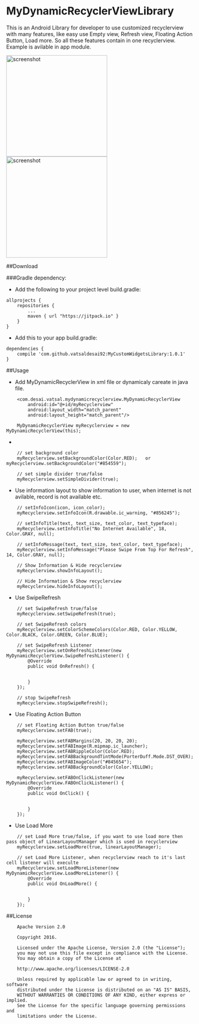 # MyDynamicRecyclerViewLibrary
This is an Android Library for developer to use customized recyclerview with many features, like easy use Empty view, Refresh view, Floating Action Button, Load more. So all these features contain in one recyclerview.
<br>
Example is avilable in app module.

<p>
<img src="https://raw.githubusercontent.com/vatsaldesai92/MyCustomWidgetsLibrary/master/app/src/main/assets/images/mycustomwidgets1.png" alt="screenshot" width="270">

<img src="https://raw.githubusercontent.com/vatsaldesai92/MyCustomWidgetsLibrary/master/app/src/main/assets/images/mycustomwidgets2.png" alt="screenshot" width="270">
</p>

##Download

###Gradle dependency:
- Add the following to your project level build.gradle:
~~~
allprojects {
	repositories {
		...
		maven { url "https://jitpack.io" }
	}
}
~~~
- Add this to your app build.gradle:
~~~
dependencies {
	compile 'com.github.vatsaldesai92:MyCustomWidgetsLibrary:1.0.1'
}
~~~

##Usage

- Add MyDynamicRecyclerView in xml file or dynamicaly careate in java file.
~~~
    <com.desai.vatsal.mydynamicrecyclerview.MyDynamicRecyclerView
		android:id="@+id/myRecyclerview"
        android:layout_width="match_parent"
        android:layout_height="match_parent"/>
	
	MyDynamicRecyclerView myRecyclerview = new MyDynamicRecyclerView(this);
~~~

- 
~~~
	// set background color
    myRecyclerview.setBackgroundColor(Color.RED);	or	 myRecyclerview.setBackgroundColor("#854559");
	
	// set simple divider true/false
    myRecyclerview.setSimpleDivider(true);
~~~

- Use information layout to show information to user, when internet is not avilable, record is not available etc.
~~~
	// setInfoIcon(icon, icon_color);
    myRecyclerview.setInfoIcon(R.drawable.ic_warning, "#856245");

	// setInfoTitle(text, text_size, text_color, text_typeface);
    myRecyclerview.setInfoTitle("No Internet Available", 18, Color.GRAY, null);

	// setInfoMessage(text, text_size, text_color, text_typeface);
    myRecyclerview.setInfoMessage("Please Swipe From Top For Refresh", 14, Color.GRAY, null);
	
	// Show Information & Hide recyclerview
	myRecyclerview.showInfoLayout();
	
	// Hide Information & Show recyclerview
    myRecyclerview.hideInfoLayout();	
~~~

- Use SwipeRefresh
~~~
	// set SwipeRefresh true/false
    myRecyclerview.setSwipeRefresh(true);
	
	// set SwipeRefresh colors
    myRecyclerview.setColorSchemeColors(Color.RED, Color.YELLOW, Color.BLACK, Color.GREEN, Color.BLUE);
	
	// set SwipeRefresh Listener
    myRecyclerview.setOnRefreshListener(new MyDynamicRecyclerView.SwipeRefreshListener() {
        @Override
        public void OnRefresh() {
			
			
        }
    });
	
	// stop SwipeRefresh
	myRecyclerview.stopSwipeRefresh();
~~~

- Use Floating Action Button
~~~
	// set Floating Action Button true/false
    myRecyclerview.setFAB(true);
	
    myRecyclerview.setFABMargins(20, 20, 20, 20);
    myRecyclerview.setFABImage(R.mipmap.ic_launcher);
    myRecyclerview.setFABRippleColor(Color.RED);
    myRecyclerview.setFABBackgroundTintMode(PorterDuff.Mode.DST_OVER);
    myRecyclerview.setFABImageColor("#845654");
    myRecyclerview.setFABBackgroundColor(Color.YELLOW);
	
    myRecyclerview.setFABOnClickListener(new MyDynamicRecyclerView.FABOnClickListener() {
        @Override
        public void OnClick() {


        }
    });
~~~

- Use Load More
~~~
	// set Load More true/false, if you want to use load more then pass object of LinearLayoutManager which is used in recyclerview
    myRecyclerview.setLoadMore(true, linearLayoutManager);
    
	// set Load More Listener, when recyclerview reach to it's last cell listener will execulte
    myRecyclerview.setLoadMoreListener(new MyDynamicRecyclerView.LoadMoreListener() {
        @Override
        public void OnLoadMore() {
                

        }
    });
~~~


##License
~~~
    Apache Version 2.0

    Copyright 2016.

    Licensed under the Apache License, Version 2.0 (the "License");
    you may not use this file except in compliance with the License.
    You may obtain a copy of the License at

    http://www.apache.org/licenses/LICENSE-2.0

    Unless required by applicable law or agreed to in writing, software
    distributed under the License is distributed on an "AS IS" BASIS,
    WITHOUT WARRANTIES OR CONDITIONS OF ANY KIND, either express or implied.
    See the License for the specific language governing permissions and
    limitations under the License.
~~~
